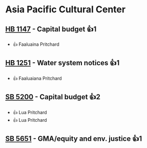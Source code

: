 # Asia Pacific Cultural Center

## [HB 1147](/bill/2023-24/hb/1147/) - Capital budget 👍1  
* 👍 Faaluaina Pritchard

## [HB 1251](/bill/2023-24/hb/1251/) - Water system notices 👍1  
* 👍 Faaluaiana Pritchard

## [SB 5200](/bill/2023-24/sb/5200/) - Capital budget 👍2  
* 👍 Lua Pritchard
* 👍 Lua Pritchard

## [SB 5651](/bill/2023-24/sb/5651/) - GMA/equity and env. justice 👍1  